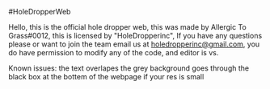 #HoleDropperWeb

Hello, this is the official hole dropper web, this was made by Allergic To Grass#0012, this is licensed by "HoleDropperinc", If you have any questions please or want to join the team email us at holedropperinc@gmail.com, you do have permission to modify any of the code, and editor is vs.


Known issues:
the text overlapes
the grey background goes through the black box at the bottem of the webpage if your res is small



